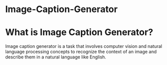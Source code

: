 # Image-Caption-Generator
# What is Image Caption Generator?
Image caption generator is a task that involves computer vision and natural language processing concepts to recognize the context of an image and describe them in a natural language like English.
